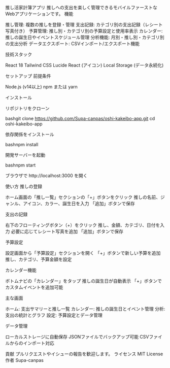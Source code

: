 推し活家計簿アプリ
推しへの支出を楽しく管理できるモバイルファーストなWebアプリケーションです。
機能

推し管理: 複数の推しを登録・管理
支出記録: カテゴリ別の支出記録（レシート写真付き）
予算管理: 推し別・カテゴリ別の予算設定と使用率表示
カレンダー: 推しの誕生日やイベントスケジュール管理
分析機能: 月別・推し別・カテゴリ別の支出分析
データエクスポート: CSVインポート/エクスポート機能

技術スタック

React 18
Tailwind CSS
Lucide React (アイコン)
Local Storage (データ永続化)

セットアップ
前提条件

Node.js (v14以上)
npm または yarn

インストール

リポジトリをクローン

bashgit clone https://github.com/Supa-canpas/oshi-kakeibo-app.git
cd oshi-kakeibo-app

依存関係をインストール

bashnpm install

開発サーバーを起動

bashnpm start

ブラウザで http://localhost:3000 を開く

使い方
推しの登録

ホーム画面の「推し一覧」セクションの「+」ボタンをクリック
推しの名前、ジャンル、アイコン、カラー、誕生日を入力
「追加」ボタンで保存

支出の記録

右下のフローティングボタン（+）をクリック
推し、金額、カテゴリ、日付を入力
必要に応じてレシート写真を追加
「追加」ボタンで保存

予算設定

設定画面から「予算設定」セクションを開く
「+」ボタンで新しい予算を追加
推し、カテゴリ、予算金額を設定

カレンダー機能

ボトムナビの「カレンダー」をタップ
推しの誕生日が自動表示
「+」ボタンでカスタムイベントを追加可能

主な画面

ホーム: 支出サマリーと推し一覧
カレンダー: 推しの誕生日とイベント管理
分析: 支出の統計とグラフ
設定: 予算設定とデータ管理

データ管理

ローカルストレージに自動保存
JSONファイルでバックアップ可能
CSVファイルからのインポート対応

貢献
プルリクエストやイシューの報告を歓迎します。
ライセンス
MIT License
作者
Supa-canpas
